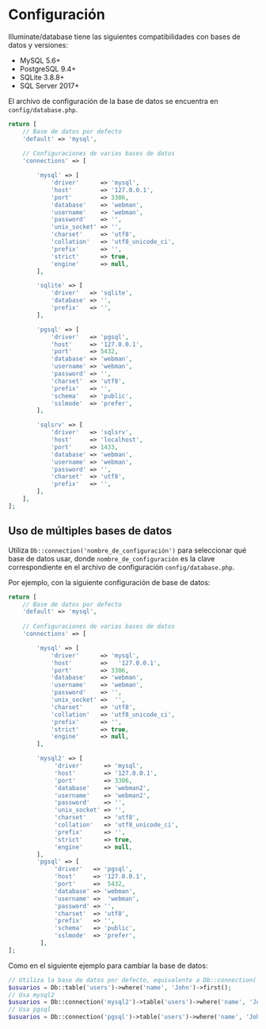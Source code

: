 # Configuración
Illuminate/database tiene las siguientes compatibilidades con bases de datos y versiones:

- MySQL 5.6+
- PostgreSQL 9.4+
- SQLite 3.8.8+
- SQL Server 2017+

El archivo de configuración de la base de datos se encuentra en `config/database.php`.

```php
return [
    // Base de datos por defecto
    'default' => 'mysql',
    
    // Configuraciones de varias bases de datos
    'connections' => [

        'mysql' => [
            'driver'      => 'mysql',
            'host'        => '127.0.0.1',
            'port'        => 3306,
            'database'    => 'webman',
            'username'    => 'webman',
            'password'    => '',
            'unix_socket' => '',
            'charset'     => 'utf8',
            'collation'   => 'utf8_unicode_ci',
            'prefix'      => '',
            'strict'      => true,
            'engine'      => null,
        ],

        'sqlite' => [
            'driver'   => 'sqlite',
            'database' => '',
            'prefix'   => '',
        ],

        'pgsql' => [
            'driver'   => 'pgsql',
            'host'     => '127.0.0.1',
            'port'     => 5432,
            'database' => 'webman',
            'username' => 'webman',
            'password' => '',
            'charset'  => 'utf8',
            'prefix'   => '',
            'schema'   => 'public',
            'sslmode'  => 'prefer',
        ],

        'sqlsrv' => [
            'driver'   => 'sqlsrv',
            'host'     => 'localhost',
            'port'     => 1433,
            'database' => 'webman',
            'username' => 'webman',
            'password' => '',
            'charset'  => 'utf8',
            'prefix'   => '',
        ],
    ],
];
```

## Uso de múltiples bases de datos
Utiliza `Db::connection('nombre_de_configuración')` para seleccionar qué base de datos usar, donde `nombre_de_configuración` es la clave correspondiente en el archivo de configuración `config/database.php`.

Por ejemplo, con la siguiente configuración de base de datos:

```php
return [
    // Base de datos por defecto
    'default' => 'mysql',
    
    // Configuraciones de varias bases de datos
    'connections' => [

        'mysql' => [
            'driver'      => 'mysql',
            'host'        =>   '127.0.0.1',
            'port'        => 3306,
            'database'    => 'webman',
            'username'    => 'webman',
            'password'    => '',
            'unix_socket' =>  '',
            'charset'     => 'utf8',
            'collation'   => 'utf8_unicode_ci',
            'prefix'      => '',
            'strict'      => true,
            'engine'      => null,
        ],

        'mysql2' => [
             'driver'      => 'mysql',
             'host'        => '127.0.0.1',
             'port'        => 3306,
             'database'    => 'webman2',
             'username'    => 'webman2',
             'password'    => '',
             'unix_socket' => '',
             'charset'     => 'utf8',
             'collation'   => 'utf8_unicode_ci',
             'prefix'      => '',
             'strict'      => true,
             'engine'      => null,
        ],
        'pgsql' => [
             'driver'   => 'pgsql',
             'host'     => '127.0.0.1',
             'port'     =>  5432,
             'database' => 'webman',
             'username' =>  'webman',
             'password' => '',
             'charset'  => 'utf8',
             'prefix'   => '',
             'schema'   => 'public',
             'sslmode'  => 'prefer',
         ],
];
```

Como en el siguiente ejemplo para cambiar la base de datos:

```php
// Utiliza la base de datos por defecto, equivalente a Db::connection('mysql')->table('users')->where('name', 'John')->first();
$usuarios = Db::table('users')->where('name', 'John')->first();
// Usa mysql2
$usuarios = Db::connection('mysql2')->table('users')->where('name', 'John')->first();
// Usa pgsql
$usuarios = Db::connection('pgsql')->table('users')->where('name', 'John')->first();
```
